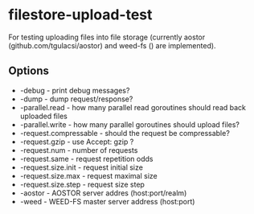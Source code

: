 # filestore-upload-test
For testing uploading files into file storage (currently aostor (github.com/tgulacsi/aostor) and weed-fs () are implemented).

## Options
 * -debug - print debug messages?
 * -dump - dump request/response?
 * -parallel.read - how many parallel read goroutines should read back uploaded files
 * -parallel.write - how many parallel goroutines should upload files?
 * -request.compressable - should the request be compressable?
 * -request.gzip - use Accept: gzip ?
 * -request.num - number of requests
 * -request.same - request repetition odds
 * -request.size.init - request initial size
 * -request.size.max - request maximal size
 * -request.size.step - request size step
 * -aostor - AOSTOR server addres (host:port/realm)
 * -weed - WEED-FS master server address (host:port)

